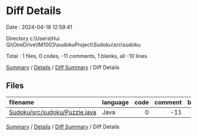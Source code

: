 # Diff Details

Date : 2024-04-18 12:59:41

Directory c:\\Users\\Hui Qi\\OneDrive\\IM1003\\sudokuProject\\Sudoku\\src\\sudoku

Total : 1 files,  0 codes, -11 comments, 1 blanks, all -10 lines

[Summary](results.md) / [Details](details.md) / [Diff Summary](diff.md) / Diff Details

## Files
| filename | language | code | comment | blank | total |
| :--- | :--- | ---: | ---: | ---: | ---: |
| [Sudoku/src/sudoku/Puzzle.java](/Sudoku/src/sudoku/Puzzle.java) | Java | 0 | -11 | 1 | -10 |

[Summary](results.md) / [Details](details.md) / [Diff Summary](diff.md) / Diff Details